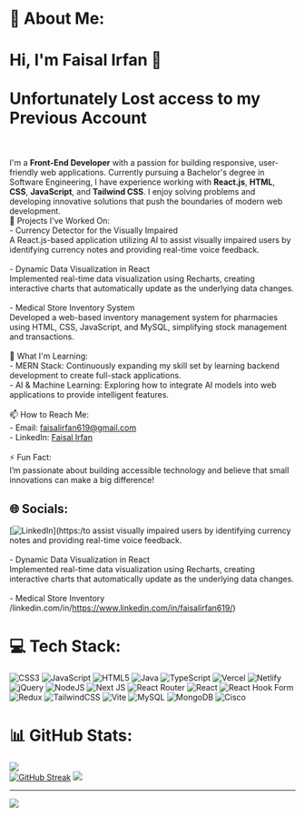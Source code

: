 # 💫 About Me:
# Hi, I'm Faisal Irfan 👋<br><br>Unfortunately Lost access to my Previous Account <br><br>
I'm a **Front-End Developer** with a passion for building responsive, user-friendly web applications. Currently pursuing a Bachelor's degree in Software Engineering, I have experience working with **React.js**, **HTML**, **CSS**, **JavaScript**, and **Tailwind CSS**. I enjoy solving problems and developing innovative solutions that push the boundaries of modern web development.<br>🔭 Projects I've Worked On:<br>- Currency Detector for the Visually Impaired <br>  A React.js-based application utilizing AI to assist visually impaired users by identifying currency notes and providing real-time voice feedback.<br>  <br>- Dynamic Data Visualization in React<br>  Implemented real-time data visualization using Recharts, creating interactive charts that automatically update as the underlying data changes.<br><br>- Medical Store Inventory System<br>  Developed a web-based inventory management system for pharmacies using HTML, CSS, JavaScript, and MySQL, simplifying stock management and transactions.<br><br>🌱 What I'm Learning:<br>- MERN Stack: Continuously expanding my skill set by learning backend development to create full-stack applications.<br>- AI & Machine Learning: Exploring how to integrate AI models into web applications to provide intelligent features.<br><br>📫 How to Reach Me:<br>- Email: faisalirfan619@gmail.com<br>- LinkedIn: [Faisal Irfan](https://www.linkedin.com/in/faisalirfan619)<br><br>⚡ Fun Fact:<br>I’m passionate about building accessible technology and believe that small innovations can make a big difference!<br>


## 🌐 Socials:
[![LinkedIn](https://img.shields.io/badge/LinkedIn-%230077B5.svg?logo=linkedin&logoColor=white)](https:/to assist visually impaired users by identifying currency notes and providing real-time voice feedback.<br>  <br>- Dynamic Data Visualization in React<br>  Implemented real-time data visualization using Recharts, creating interactive charts that automatically update as the underlying data changes.<br><br>- Medical Store Inventory /linkedin.com/in/https://www.linkedin.com/in/faisalirfan619/) 

# 💻 Tech Stack:
![CSS3](https://img.shields.io/badge/css3-%231572B6.svg?style=for-the-badge&logo=css3&logoColor=white) ![JavaScript](https://img.shields.io/badge/javascript-%23323330.svg?style=for-the-badge&logo=javascript&logoColor=%23F7DF1E) ![HTML5](https://img.shields.io/badge/html5-%23E34F26.svg?style=for-the-badge&logo=html5&logoColor=white) ![Java](https://img.shields.io/badge/java-%23ED8B00.svg?style=for-the-badge&logo=openjdk&logoColor=white) ![TypeScript](https://img.shields.io/badge/typescript-%23007ACC.svg?style=for-the-badge&logo=typescript&logoColor=white) ![Vercel](https://img.shields.io/badge/vercel-%23000000.svg?style=for-the-badge&logo=vercel&logoColor=white) ![Netlify](https://img.shields.io/badge/netlify-%23000000.svg?style=for-the-badge&logo=netlify&logoColor=#00C7B7) ![jQuery](https://img.shields.io/badge/jquery-%230769AD.svg?style=for-the-badge&logo=jquery&logoColor=white) ![NodeJS](https://img.shields.io/badge/node.js-6DA55F?style=for-the-badge&logo=node.js&logoColor=white) ![Next JS](https://img.shields.io/badge/Next-black?style=for-the-badge&logo=next.js&logoColor=white) ![React Router](https://img.shields.io/badge/React_Router-CA4245?style=for-the-badge&logo=react-router&logoColor=white) ![React](https://img.shields.io/badge/react-%2320232a.svg?style=for-the-badge&logo=react&logoColor=%2361DAFB) ![React Hook Form](https://img.shields.io/badge/React%20Hook%20Form-%23EC5990.svg?style=for-the-badge&logo=reacthookform&logoColor=white) ![Redux](https://img.shields.io/badge/redux-%23593d88.svg?style=for-the-badge&logo=redux&logoColor=white) ![TailwindCSS](https://img.shields.io/badge/tailwindcss-%2338B2AC.svg?style=for-the-badge&logo=tailwind-css&logoColor=white) ![Vite](https://img.shields.io/badge/vite-%23646CFF.svg?style=for-the-badge&logo=vite&logoColor=white) ![MySQL](https://img.shields.io/badge/mysql-4479A1.svg?style=for-the-badge&logo=mysql&logoColor=white) ![MongoDB](https://img.shields.io/badge/MongoDB-%234ea94b.svg?style=for-the-badge&logo=mongodb&logoColor=white) ![Cisco](https://img.shields.io/badge/cisco-%23049fd9.svg?style=for-the-badge&logo=cisco&logoColor=black)
# 📊 GitHub Stats:
![](https://github-readme-stats.vercel.app/api?username=Faisalirfan258&theme=radical&hide_border=false&include_all_commits=true&count_private=true)<br/>
[![GitHub Streak](https://streak-stats.demolab.com/?user=FaisalIrfan258&theme=radical)](https://git.io/streak-stats)
![](https://github-readme-stats.vercel.app/api/top-langs/?username=Faisalirfan258&theme=dark&hide_border=false&include_all_commits=true&count_private=true&layout=compact)

---
[![](https://visitcount.itsvg.in/api?id=Faisalirfan258&icon=0&color=0)](https://visitcount.itsvg.in)

<!-- Proudly created with GPRM ( https://gprm.itsvg.in ) -->
